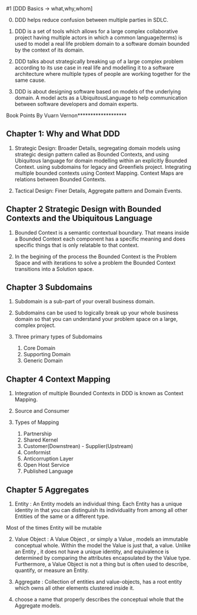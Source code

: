 #1 [DDD Basics -> what,why,whom]

0. DDD helps reduce confusion between multiple parties in SDLC.

1. DDD is a set of tools which allows for a large complex collaborative project having multiple actors in which a common language(terms) is used to model a real life problem domain to a software domain bounded by the context of its domain.

2. DDD  talks about strategically breaking up of a large complex problem according to its use case in real life and modelling it to a software architecture where multiple types of people are working together for the same cause.

3. DDD is about designing software based on models of the underlying domain. A model acts as a UbiquitousLanguage to help communication between software developers and domain experts. 


Book Points By Vuarn Vernon*******************

Chapter 1: Why and What DDD
----------------------------
1. Strategic Design: Broader Details, segregating domain models using strategic design pattern called as Bounded Contexts, and using Ubiquitous language for domain modelling within an explicitly Bounded Context. using subdomains for legacy and Greenfiels project. Integrating multiple bounded contexts using Context Mapping. Context Maps are relations between Bounded Contexts.

2. Tactical Design: Finer Details, Aggregate pattern and Domain Events.

Chapter 2 Strategic Design with Bounded Contexts and the Ubiquitous Language
----------------------------------------------------------------------------

1. Bounded Context is a semantic contextual boundary. That means inside a Bounded Context each component has a specific meaning and does specific things that is only relatable to that context.


2. In the begining of the process the Bounded Context is the Problem Space and with iterations to solve a problem the Bounded Context transitions into a Solution space.



Chapter 3 Subdomains
---------------------

1. Subdomain is a sub-part of your overall business domain.

2. Subdomains can be used to logically break up
your whole business domain so that you can understand your problem space on a large, complex
project.

3. Three primary types of Subdomains
    1. Core Domain 
    2. Supporting Domain
    3. Generic Domain



Chapter 4 Context Mapping
--------------------------

1. Integration of multiple Bounded Contexts in DDD is known as Context Mapping.

2. Source and Consumer

3. Types of Mapping
    1. Partnership
    2. Shared Kernel
    3. Customer(Downstrean) - Supplier(Upstream)
    4. Conformist
    5. Anticorruption Layer
    6. Open Host Service
    7. Published Language


Chapter 5 Aggregates
--------------------

1. Entity : An Entity models an individual thing. Each Entity has a unique identity in that you can distinguish its individuality from among all other Entities of the same or a different type.

Most of the times Entity will be mutable 



2. Value Object : A Value Object , or simply a Value , models an immutable conceptual whole. Within the model the Value is just that, a value. Unlike an Entity , it does not have a unique identity, and equivalence is determined by comparing the attributes encapsulated by the Value
type. Furthermore, a Value Object is not a thing but is often used to describe, quantify, or
measure an Entity.

3. Aggregate : Collection of entities and value-objects, has a root entity which owns all other elements clustered inside it.

4. choose a name that properly describes the conceptual whole that the Aggregate models.








